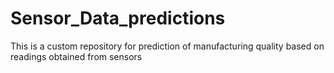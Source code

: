# Sensor_Data_predictions
This is a custom repository for prediction of manufacturing quality based on readings obtained from sensors

